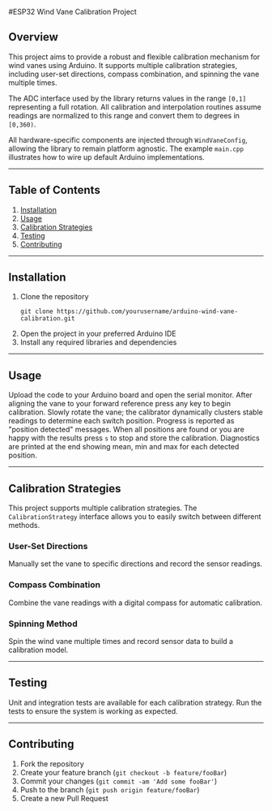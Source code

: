 #ESP32 Wind Vane Calibration Project

## Overview

This project aims to provide a robust and flexible calibration mechanism for wind vanes using Arduino. It supports multiple calibration strategies, including user-set directions, compass combination, and spinning the vane multiple times.

The ADC interface used by the library returns values in the range `[0,1]`
representing a full rotation. All calibration and interpolation routines assume
readings are normalized to this range and convert them to degrees in `[0,360)`.

All hardware-specific components are injected through `WindVaneConfig`,
allowing the library to remain platform agnostic. The example `main.cpp`
illustrates how to wire up default Arduino implementations.

---

## Table of Contents

1. [Installation](#installation)
2. [Usage](#usage)
3. [Calibration Strategies](#calibration-strategies)
4. [Testing](#testing)
5. [Contributing](#contributing)

---

## Installation

1. Clone the repository
   ```
   git clone https://github.com/yourusername/arduino-wind-vane-calibration.git
   ```
2. Open the project in your preferred Arduino IDE
3. Install any required libraries and dependencies

---

## Usage

Upload the code to your Arduino board and open the serial monitor. After
aligning the vane to your forward reference press any key to begin
calibration. Slowly rotate the vane; the calibrator dynamically clusters
stable readings to determine each switch position. Progress is reported as
"position detected" messages. When all positions are found or you are happy
with the results press `s` to stop and store the calibration. Diagnostics are
printed at the end showing mean, min and max for each detected position.

---

## Calibration Strategies

This project supports multiple calibration strategies. The `CalibrationStrategy` interface allows you to easily switch between different methods.

### User-Set Directions

Manually set the vane to specific directions and record the sensor readings.

### Compass Combination

Combine the vane readings with a digital compass for automatic calibration.

### Spinning Method

Spin the wind vane multiple times and record sensor data to build a calibration model.

---

## Testing

Unit and integration tests are available for each calibration strategy. Run the tests to ensure the system is working as expected.

---

## Contributing

1. Fork the repository
2. Create your feature branch (`git checkout -b feature/fooBar`)
3. Commit your changes (`git commit -am 'Add some fooBar'`)
4. Push to the branch (`git push origin feature/fooBar`)
5. Create a new Pull Request
